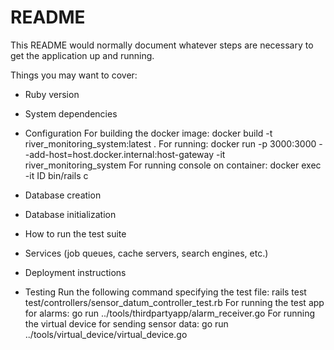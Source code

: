 # README

This README would normally document whatever steps are necessary to get the
application up and running.

Things you may want to cover:

* Ruby version

* System dependencies

* Configuration
For building the docker image: docker build -t river_monitoring_system:latest .
For running: docker run -p 3000:3000 --add-host=host.docker.internal:host-gateway -it river_monitoring_system
For running console on container: docker exec -it ID bin/rails c

* Database creation

* Database initialization

* How to run the test suite

* Services (job queues, cache servers, search engines, etc.)

* Deployment instructions

* Testing
Run the following command specifying the test file: rails test test/controllers/sensor_datum_controller_test.rb
For running the test app for alarms: go run ../tools/thirdpartyapp/alarm_receiver.go
For running the virtual device for sending sensor data: go run ../tools/virtual_device/virtual_device.go